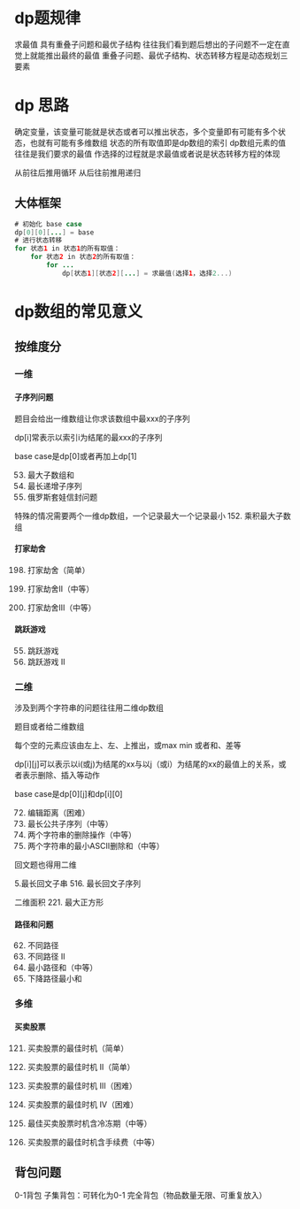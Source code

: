 # dp题规律
求最值
具有重叠子问题和最优子结构
往往我们看到题后想出的子问题不一定在直觉上就能推出最终的最值
重叠子问题、最优子结构、状态转移方程是动态规划三要素

# dp 思路
确定变量，该变量可能就是状态或者可以推出状态，多个变量即有可能有多个状态，也就有可能有多维数组
状态的所有取值即是dp数组的索引
dp数组元素的值往往是我们要求的最值
作选择的过程就是求最值或者说是状态转移方程的体现

从前往后推用循环
从后往前推用递归

## 大体框架
```java
# 初始化 base case
dp[0][0][...] = base
# 进行状态转移
for 状态1 in 状态1的所有取值：
    for 状态2 in 状态2的所有取值：
        for ...
            dp[状态1][状态2][...] = 求最值(选择1，选择2...)
```

# dp数组的常见意义
## 按维度分
### 一维
#### 子序列问题
题目会给出一维数组让你求该数组中最xxx的子序列

dp[i]常表示以索引i为结尾的最xxx的子序列

base case是dp[0]或者再加上dp[1]

53. 最大子数组和
300. 最长递增子序列
354. 俄罗斯套娃信封问题

特殊的情况需要两个一维dp数组，一个记录最大一个记录最小
152. 乘积最大子数组

#### 打家劫舍
198. 打家劫舍（简单）

213. 打家劫舍II（中等）

337. 打家劫舍III（中等）

#### 跳跃游戏
55. 跳跃游戏
45. 跳跃游戏 II


### 二维
涉及到两个字符串的问题往往用二维dp数组

题目或者给二维数组

每个空的元素应该由左上、左、上推出，或max min 或者和、差等

dp[i][j]可以表示以i(或j)为结尾的xx与以j（或i）为结尾的xx的最值上的关系，或者表示删除、插入等动作

base case是dp[0][j]和dp[i][0]

72. 编辑距离（困难）
1143. 最长公共子序列（中等）
583. 两个字符串的删除操作（中等）
712. 两个字符串的最小ASCII删除和（中等）

回文题也得用二维

5.最长回文子串
516. 最长回文子序列

二维面积
221. 最大正方形

#### 路径和问题

62. 不同路径
63. 不同路径 II
64. 最小路径和（中等）
931. 下降路径最小和

### 多维
#### 买卖股票
121. 买卖股票的最佳时机（简单）

122. 买卖股票的最佳时机 II（简单）

123. 买卖股票的最佳时机 III（困难）

188. 买卖股票的最佳时机 IV（困难）

309. 最佳买卖股票时机含冷冻期（中等）

714. 买卖股票的最佳时机含手续费（中等）

## 背包问题
0-1背包
子集背包：可转化为0-1
完全背包（物品数量无限、可重复放入）